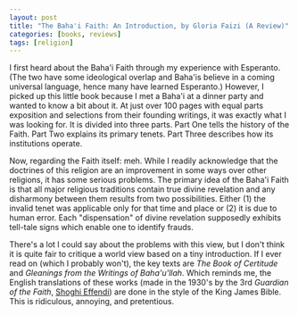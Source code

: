 ```yaml
---
layout: post
title: "The Baha'i Faith: An Introduction, by Gloria Faizi (A Review)"
categories: [books, reviews]
tags: [religion]
---
```

I first heard about the Baha'i Faith through my experience with Esperanto. (The two have some ideological overlap and Baha'is believe in a coming universal language, hence many have learned Esperanto.) However, I picked up this little book because I met a Baha'i at a dinner party and wanted to know a bit about it. At just over 100 pages with equal parts exposition and selections from their founding writings, it was exactly what I was looking for. It is divided into three parts. Part One tells the history of the Faith. Part Two explains its primary tenets. Part Three describes how its institutions operate.

Now, regarding the Faith itself: meh. While I readily acknowledge that the doctrines of this religion are an improvement in some ways over other religions, it has some serious problems. The primary idea of the Baha'i Faith is that all major religious traditions contain true divine revelation and any disharmony between them results from two possibilities. Either (1) the invalid tenet was applicable only for that time and place or (2) it is due to human error. Each "dispensation" of divine revelation supposedly exhibits tell-tale signs which enable one to identify frauds.

There's a lot I could say about the problems with this view, but I don't think it is quite fair to critique a world view based on a tiny introduction. If I ever read on (which I probably won't), the key texts are _The Book of Certitude_ and _Gleanings from the Writings of Baha'u'llah_. Which reminds me, the English translations of these works (made in the 1930's by the 3rd _Guardian of the Faith_, [Shoghi Effendi](http://en.wikipedia.org/wiki/Shoghi_Effendi)) are done in the style of the King James Bible. This is ridiculous, annoying, and pretentious.
